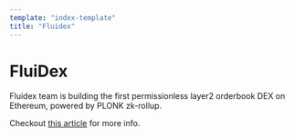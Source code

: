 ```yaml
---
template: "index-template"
title: "Fluidex"
---
```


# FluiDex

Fluidex team is building the first permissionless layer2 orderbook DEX on Ethereum, powered by PLONK zk-rollup.

Checkout [this article](/en/blog/fluidex-a-zkrollup-layer2-dex/) for more info.
